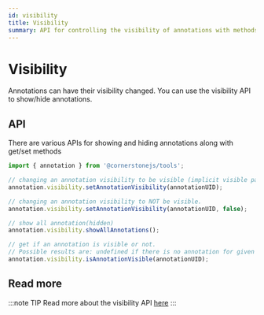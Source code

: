 ```yaml
---
id: visibility
title: Visibility
summary: API for controlling the visibility of annotations with methods to show/hide individual annotations or show all hidden annotations
---
```


# Visibility

Annotations can have their visibility changed. You can use
the visibility API to show/hide annotations.

## API

There are various APIs for showing and hiding annotations along with get/set methods

```js
import { annotation } from '@cornerstonejs/tools';

// changing an annotation visibility to be visible (implicit visible param).
annotation.visibility.setAnnotationVisibility(annotationUID);

// changing an annotation visibility to NOT be visible.
annotation.visibility.setAnnotationVisibility(annotationUID, false);

// show all annotation(hidden)
annotation.visibility.showAllAnnotations();

// get if an annotation is visible or not.
// Possible results are: undefined if there is no annotation for given UID, true if visible and false if not.
annotation.visibility.isAnnotationVisible(annotationUID);
```

## Read more

:::note TIP
Read more about the visibility API [here](/docs/api/tools/namespaces/annotation/namespaces/visibility)
:::
